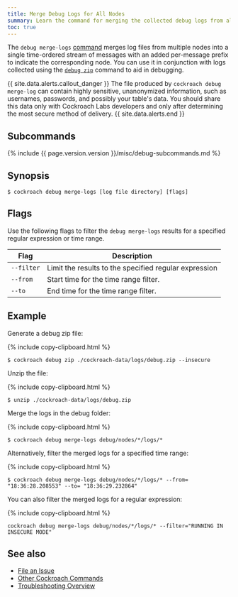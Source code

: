 ```yaml
---
title: Merge Debug Logs for All Nodes
summary: Learn the command for merging the collected debug logs from all nodes in your cluster.
toc: true
---
```


The `debug merge-logs` [command](cockroach-commands.html) merges log files from multiple nodes into a single time-ordered stream of messages with an added per-message prefix to indicate the corresponding node. You can use it in conjunction with logs collected using the [`debug zip`](debug-zip.html) command to aid in debugging.

{{ site.data.alerts.callout_danger }}
The file produced by `cockroach debug merge-log` can contain highly sensitive, unanonymized information, such as usernames, passwords, and possibly your table's data. You should share this data only with Cockroach Labs developers and only after determining the most secure method of delivery.
{{ site.data.alerts.end }}

## Subcommands

{%  include {{  page.version.version  }}/misc/debug-subcommands.md %}

## Synopsis

~~~ shell
$ cockroach debug merge-logs [log file directory] [flags]
~~~

## Flags

Use the following flags to filter the `debug merge-logs` results for a specified regular expression or time range.

Flag | Description
-----|-----------
`--filter` | Limit the results to the specified regular expression
`--from` | Start time for the time range filter.
`--to` | End time for the time range filter.

## Example

Generate a debug zip file:

{%  include copy-clipboard.html %}
~~~ shell
$ cockroach debug zip ./cockroach-data/logs/debug.zip --insecure
~~~

Unzip the file:

{%  include copy-clipboard.html %}
~~~ shell
$ unzip ./cockroach-data/logs/debug.zip
~~~

Merge the logs in the debug folder:

{%  include copy-clipboard.html %}
~~~ shell
$ cockroach debug merge-logs debug/nodes/*/logs/*
~~~

Alternatively, filter the merged logs for a specified time range:

{%  include copy-clipboard.html %}
~~~ shell
$ cockroach debug merge-logs debug/nodes/*/logs/* --from= "18:36:28.208553" --to= "18:36:29.232864"
~~~

You can also filter the merged logs for a regular expression:

{%  include copy-clipboard.html %}
~~~ shell
cockroach debug merge-logs debug/nodes/*/logs/* --filter="RUNNING IN INSECURE MODE"
~~~

## See also

- [File an Issue](file-an-issue.html)
- [Other Cockroach Commands](cockroach-commands.html)
- [Troubleshooting Overview](troubleshooting-overview.html)
